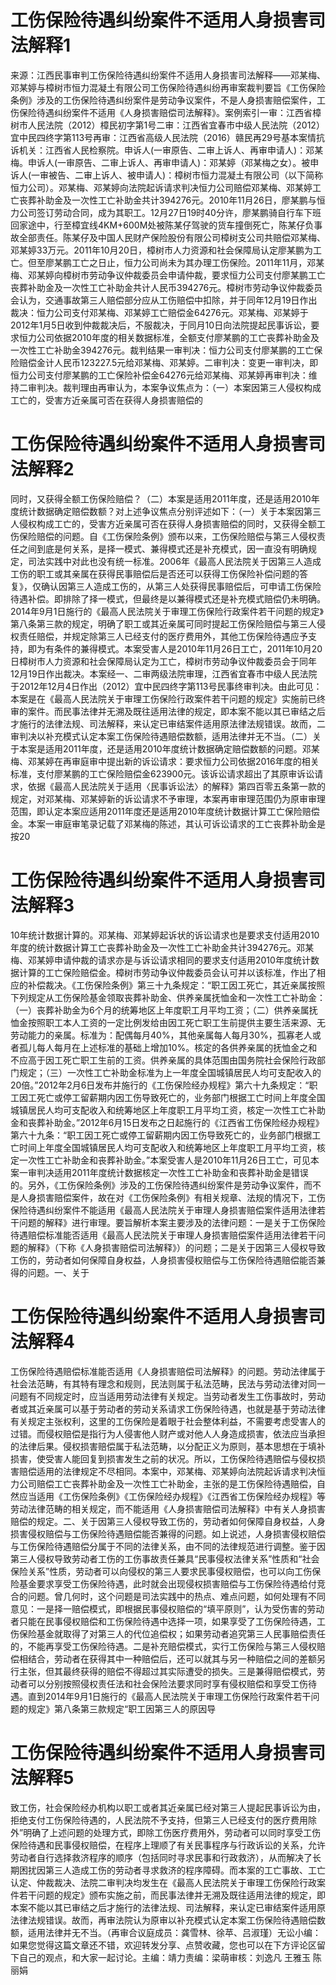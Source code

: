 # 工伤保险待遇纠纷案件不适用人身损害司法解释1

来源：江西民事审判工伤保险待遇纠纷案件不适用人身损害司法解释——邓某梅、邓某婷与樟树市恒力混凝土有限公司工伤保险待遇纠纷再审案裁判要旨《工伤保险条例》涉及的工伤保险待遇纠纷案件是劳动争议案件，不是人身损害赔偿案件，工伤保险待遇纠纷案件不适用《人身损害赔偿司法解释》。案例索引一审：江西省樟树市人民法院（2012）樟民初字第1号二审：江西省宜春市中级人民法院（2012）宜中民四终字第113号再审：江西省高级人民法院（2016）赣民再29号基本案情抗诉机关：江西省人民检察院。申诉人(一审原告、二审上诉人、再审申请人)：邓某梅。申诉人(一审原告、二审上诉人、再审申请人)：邓某婷（邓某梅之女）。被申诉人(一审被告、二审上诉人、被申请人)：樟树市恒力混凝土有限公司（以下简称恒力公司）。邓某梅、邓某婷向法院起诉请求判决恒力公司赔偿邓某梅、邓某婷工亡丧葬补助金及一次性工亡补助金共计394276元。2010年11月26日，廖某鹏与恒力公司签订劳动合同，成为其职工。12月27日19时40分许，廖某鹏骑自行车下班回家途中，行至樟宜线4KM+600M处被陈某仔驾驶的货车撞倒死亡，陈某仔负事故全部责任。陈某仔及中国人民财产保险股份有限公司樟树支公司共赔偿邓某梅、邓某婷33万元。2011年10月20日，樟树市人力资源和社会保障局认定廖某鹏为工亡。但至廖某鹏工亡之日止，恒力公司尚未为其办理工伤保险。2011年11月，邓某梅、邓某婷向樟树市劳动争议仲裁委员会申请仲裁，要求恒力公司支付廖某鹏工亡丧葬补助金及一次性工亡补助金共计人民币394276元。樟树市劳动争议仲裁委员会认为，交通事故第三人赔偿部分应从工伤赔偿中扣除，并于同年12月19日作出裁决：恒力公司支付邓某梅、邓某婷工亡赔偿金64276元。邓某梅、邓某婷于2012年1月5日收到仲裁裁决后，不服裁决，于同月10日向法院提起民事诉讼，要求恒力公司依据2010年度的相关数据标准，全额支付廖某鹏的工亡丧葬补助金及一次性工亡补助金394276元。裁判结果一审判决：恒力公司支付廖某鹏的工亡保险赔偿金计人民币123227.5元给邓某梅、邓某婷。二审判决：变更一审判决，即恒力公司支付廖某鹏的工亡保险补偿金64276元给邓某梅、邓某婷再审判决：维持二审判决。裁判理由再审认为，本案争议焦点为：（一）本案因第三人侵权构成工亡的，受害方近亲属可否在获得人身损害赔偿的

# 工伤保险待遇纠纷案件不适用人身损害司法解释2

同时，又获得全额工伤保险赔偿？（二）本案是适用2011年度，还是适用2010年度统计数据确定赔偿数额？对上述争议焦点分别评述如下：（一）关于本案因第三人侵权构成工亡的，受害方近亲属可否在获得人身损害赔偿的同时，又获得全额工伤保险赔偿的问题。自《工伤保险条例》颁布以来，工伤保险赔偿与第三人侵权责任之间到底是何关系，是择一模式、兼得模式还是补充模式，因一直没有明确规定，司法实践中对此也没有统一标准。2006年《最高人民法院关于因第三人造成工伤的职工或其亲属在获得民事赔偿后是否还可以获得工伤保险补偿问题的答复》，仅确认因第三人造成工伤的，从第三人处获得民事赔偿后，可申请工伤保险待遇补偿。即排除了择一模式，但最终是以兼得模式还是补充模式赔偿仍未明确。2014年9月1日施行的《最高人民法院关于审理工伤保险行政案件若干问题的规定》第八条第三款的规定，明确了职工或其近亲属可同时提起工伤保险赔偿与第三人侵权责任赔偿，并规定除第三人已经支付的医疗费用外，其他工伤保险待遇应予支持，即为有条件的兼得模式。本案受害人是2010年11月26日工亡，2011年10月20日樟树市人力资源和社会保障局认定为工亡，樟树市劳动争议仲裁委员会于同年12月19日作出裁决。本案经一、二审两级法院审理，江西省宜春市中级人民法院于2012年12月4日作出（2012）宜中民四终字第113号民事终审判决。由此可见：本案是在《最高人民法院关于审理工伤保险行政案件若干问题的规定》实施前已终审的案件。而民事法律并无溯及既往适用法律的规定，即本案不能以其已审结之后才施行的法律法规、司法解释，来认定已审结案件适用原法律法规错误。故而，二审判决以补充模式认定本案工伤保险待遇赔偿数额，适用法律并无不当。（二）关于本案是适用2011年度，还是适用2010年度统计数据确定赔偿数额的问题。邓某梅、邓某婷在再审庭审中提出新的诉讼请求：要求恒力公司依据2016年度的相关标准，支付廖某鹏的工亡保险赔偿金623900元。该诉讼请求超出了其原审诉讼请求，依据《最高人民法院关于适用〈民事诉讼法〉的解释》第四百零五条第一款的规定，对邓某梅、邓某婷新的诉讼请求不予审理，本案再审审理范围仍为原审审理范围，即认定本案应适用2011年度还是适用2010年度统计数据计算工亡保险赔偿金。本案一审庭审笔录记载了邓某梅的陈述，其认可诉讼请求的工亡丧葬补助金是按20

# 工伤保险待遇纠纷案件不适用人身损害司法解释3

10年统计数据计算的。邓某梅、邓某婷起诉状的诉讼请求也是要求支付适用2010年度的统计数据计算工亡丧葬补助金及一次性工亡补助金共计394276元。邓某梅、邓某婷申请仲裁的请求亦是与诉讼请求相同的要求支付适用2010年度统计数据计算的工亡保险赔偿金。樟树市劳动争议仲裁委员会认可并以该标准，作出了相应的补偿裁决。《工伤保险条例》第三十九条规定：“职工因工死亡，其近亲属按照下列规定从工伤保险基金领取丧葬补助金、供养亲属抚恤金和一次性工亡补助金：（一）丧葬补助金为6个月的统筹地区上年度职工月平均工资；（二）供养亲属抚恤金按照职工本人工资的一定比例发给由因工死亡职工生前提供主要生活来源、无劳动能力的亲属。标准为：配偶每月40%，其他亲属每人每月30%，孤寡老人或者孤儿每人每月在上述标准的基础上增加10%。核定的各供养亲属的抚恤金之和不应高于因工死亡职工生前的工资。供养亲属的具体范围由国务院社会保险行政部门规定；（三）一次性工亡补助金标准为上一年度全国城镇居民人均可支配收入的20倍。”2012年2月6日发布并施行的《工伤保险经办规程》第六十九条规定：“职工因工死亡或停工留薪期内因工伤导致死亡的，业务部门根据工亡时间上年度全国城镇居民人均可支配收入和统筹地区上年度职工月平均工资，核定一次性工亡补助金和丧葬补助金。”2012年6月15日发布之日起施行的《江西省工伤保险经办规程》第六十九条：“职工因工死亡或停工留薪期内因工伤导致死亡的，业务部门根据工亡时间上年度全国城镇居民人均可支配收入和统筹地区上年度职工月平均工资，核定一次性工亡补助金和丧葬补助金。”本案受害人是2010年11月26日工亡，可见本案一审判决适用2011年度统计数据核定一次性工亡补助金和丧葬补助金是错误的。另外，《工伤保险条例》涉及的工伤保险待遇纠纷案件是劳动争议案件，而不是人身损害赔偿案件，故在对《工伤保险条例》有相关规章、法规的情况下，工伤保险待遇纠纷案件不能适用《最高人民法院关于审理人身损害赔偿案件适用法律若干问题的解释》进行审理。要旨解析本案主要涉及的法律问题：一是关于工伤保险待遇赔偿标准能否适用《最高人民法院关于审理人身损害赔偿案件适用法律若干问题的解释》（下称《人身损害赔偿司法解释》）的问题；二是关于因第三人侵权导致工伤的，劳动者如何保障自身权益，人身损害侵权赔偿与工伤保险待遇赔偿能否兼得的问题。一、关于

# 工伤保险待遇纠纷案件不适用人身损害司法解释4

工伤保险待遇赔偿标准能否适用《人身损害赔偿司法解释》的问题。劳动法律属于社会法范畴，有其特有理念和规则，民法则属于私法范畴，民法与劳动法律对同一问题有不同规定时，应当适用劳动法律有关规定。当劳动者发生工伤事故时，劳动者或其近亲属可以基于劳动者的劳动关系请求工伤保险待遇，也就是基于劳动法律有关规定主张权利，这里的工伤保险是着眼于社会整体利益，不需要考虑受害人的过错。而侵权赔偿是指行为人侵害他人财产或对他人人身造成损害，依法应当承担的法律后果。侵权损害赔偿属于私法范畴，以分配正义为原则，基本思想在于填补损害，使受害人能回复到损害发生之前的状况。所以，工伤保险待遇赔偿与侵权损害赔偿适用的法律规定不尽相同。本案中，邓某梅、邓某婷向法院起诉请求判决恒力公司赔偿工亡丧葬补助金及一次性工亡补助金，主张的是工伤保险待遇赔偿，自然应当适用《工伤保险条例》《工伤保险经办规程》《江西省工伤保险经办规程》等劳动法律范畴的相关规定，而不能适用《人身损害赔偿司法解释》中有关人身损害赔偿的规定。二、关于因第三人侵权导致工伤的，劳动者如何保障自身权益，人身损害侵权赔偿与工伤保险待遇赔偿能否兼得的问题。如上说述，人身损害侵权赔偿与工伤保险待遇赔偿分属于不同的法律关系，由不同的法律规范进行调整。鉴于因第三人侵权导致劳动者工伤的工伤事故责任兼具“民事侵权法律关系”性质和“社会保险关系”性质，劳动者可以向侵权的第三人要求民事侵权赔偿，也可以向工伤保险基金要求享受工伤保险待遇，此时就会出现侵权损害赔偿与工伤保险待遇给付竞合的问题。曾几何时，这个问题是司法实践中的热点、难点问题，如何处理有不同意见：一是择一赔偿模式，即根据民事侵权赔偿的“填平原则”，认为受伤害的劳动者只能在民事侵权赔偿和工伤保险待遇中选择一项，如果享受了工伤保险待遇，工伤保险基金就取得了对第三人的代位追偿权；如果劳动者追究第三人民事赔偿责任的，不能再享受工伤保险待遇。二是补充赔偿模式，实行工伤保险与第三人侵权赔偿相结合，劳动者在获得其中一种赔偿后，还可以就其与另一种赔偿之间的差额另行主张，但其最终获得的赔偿不得超过其实际遭受的损失。三是兼得赔偿模式，劳动者可以分别按照侵权责任法和社会保险法要求同时享有侵权赔偿和享受工伤待遇。直到2014年9月1日施行的《最高人民法院关于审理工伤保险行政案件若干问题的规定》第八条第三款规定“职工因第三人的原因导

# 工伤保险待遇纠纷案件不适用人身损害司法解释5

致工伤，社会保险经办机构以职工或者其近亲属已经对第三人提起民事诉讼为由，拒绝支付工伤保险待遇的，人民法院不予支持，但第三人已经支付的医疗费用除外”明确了上述问题的处理方式，即除工伤医疗费用外，劳动者可以同时享受工伤保险待遇和民事侵权赔偿，在程序上理顺了有关民事程序与行政诉讼的关系，允许劳动者自行选择救济程序的顺序（包括同时寻求民事和行政救济），从而解决了长期困扰因第三人造成工伤的劳动者寻求救济的程序障碍。而本案的工亡事故、工亡认定、仲裁裁决、法院二审判决均发生在《最高人民法院关于审理工伤保险行政案件若干问题的规定》颁布实施之前，而民事法律并无溯及既往适用法律的规定，即本案不能以其已审结之后才施行的法律法规、司法解释，来认定已审结案件适用原法律法规错误。故而，再审法院认为原审以补充模式认定本案工伤保险待遇赔偿数额，适用法律并无不当。（再审合议庭成员：龚雪林、徐苹、吕淑瑾）无讼小编：如果您觉得这篇文章还不错，欢迎转发分享、点赞收藏，您也可以在下方评论区留下自己的观点，和大家一起讨论。主编：靖力责编：梁萌审核：刘逸凡 王雅玉 陈丽娟

